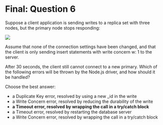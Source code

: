 # Final: Question 6

Suppose a client application is sending writes to a replica set with three nodes, but the primary node stops responding:

![](https://s3.amazonaws.com/edu-static.mongodb.com/lessons/M220/notebook_assets/replica_set_primary_down.png)

Assume that none of the connection settings have been changed, and that the client is only sending insert statements with write concern w: 1 to the server.

After 30 seconds, the client still cannot connect to a new primary. Which of the following errors will be thrown by the Node.js driver, and how should it be handled?

Choose the best answer:

- a Duplicate Key error, resolved by using a new _id in the write
- a Write Concern error, resolved by reducing the durability of the write
- **a Timeout error, resolved by wrapping the call in a try/catch block**
- a Timeout error, resolved by restarting the database server
- a Write Concern error, resolved by wrapping the call in a try/catch block
